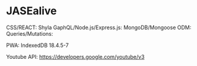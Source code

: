 # JASEalive

CSS/REACT: Shyla
GaphQL/Node.js/Express.js:
MongoDB/Mongoose ODM:
Queries/Mutations:

PWA:
IndexedDB 18.4.5-7

Youtube API:
https://developers.google.com/youtube/v3


